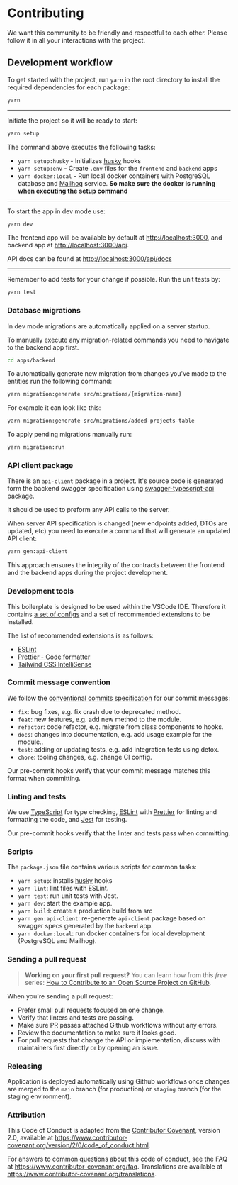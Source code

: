 # Contributing

We want this community to be friendly and respectful to each other. Please follow it in all your interactions with the project.

## Development workflow

To get started with the project, run `yarn` in the root directory to install the required dependencies for each package:

```sh
yarn
```

<hr/>

Initiate the project so it will be ready to start:

```sh
yarn setup
```

The command above executes the following tasks:

- `yarn setup:husky` - Initializes [husky](https://www.npmjs.com/package/husky) hooks
- `yarn setup:env` - Create `.env` files for the `frontend` and `backend` apps
- `yarn docker:local` - Run local docker containers with PostgreSQL database and [Mailhog](https://github.com/mailhog/MailHog) service. **So make sure the docker is running when executing the setup command**

<hr/>

To start the app in dev mode use:

```sh
yarn dev
```

The frontend app will be available by default at [http://localhost:3000](http://localhost:3000), and backend app at [http://localhost:3000/api](http://localhost:3000/api).

API docs can be found at [http://localhost:3000/api/docs](http://localhost:3000/api/docs)

<hr/>

Remember to add tests for your change if possible. Run the unit tests by:

```sh
yarn test
```

### Database migrations

In dev mode migrations are automatically applied on a server startup.

To manually execute any migration-related commands you need to navigate to the backend app first.

```sh
cd apps/backend
```

To automatically generate new migration from changes you've made to the entities run the following command:

```sh
yarn migration:generate src/migrations/{migration-name}
```

For example it can look like this:

```sh
yarn migration:generate src/migrations/added-projects-table
```

To apply pending migrations manually run:

```sh
yarn migration:run
```

### API client package

There is an `api-client` package in a project. It's source code is generated form the backend swagger specification
using [swagger-typescript-api](https://www.npmjs.com/package/swagger-typescript-api) package.

It should be used to preform any API calls to the server.

When server API specification is changed (new endpoints added, DTOs are updated, etc) you need to execute a command that will generate an updated API client:

```sh
yarn gen:api-client
```

This approach ensures the integrity of the contracts between the frontend and the backend apps during the project development.

### Development tools

This boilerplate is designed to be used within the VSCode IDE. Therefore it contains [a set of configs](./.vscode/settings.json) and a set of recommended extensions to be installed.

The list of recommended extensions is as follows:

- [ESLint](https://marketplace.visualstudio.com/items?itemName=dbaeumer.vscode-eslint)
- [Prettier - Code formatter](https://marketplace.visualstudio.com/items?itemName=esbenp.prettier-vscode)
- [Tailwind CSS IntelliSense](https://marketplace.visualstudio.com/items?itemName=bradlc.vscode-tailwindcss)

### Commit message convention

We follow the [conventional commits specification](https://www.conventionalcommits.org/en) for our commit messages:

- `fix`: bug fixes, e.g. fix crash due to deprecated method.
- `feat`: new features, e.g. add new method to the module.
- `refactor`: code refactor, e.g. migrate from class components to hooks.
- `docs`: changes into documentation, e.g. add usage example for the module..
- `test`: adding or updating tests, e.g. add integration tests using detox.
- `chore`: tooling changes, e.g. change CI config.

Our pre-commit hooks verify that your commit message matches this format when committing.

### Linting and tests

We use [TypeScript](https://www.typescriptlang.org/) for type checking, [ESLint](https://eslint.org/) with [Prettier](https://prettier.io/) for linting and formatting the code, and [Jest](https://jestjs.io/) for testing.

Our pre-commit hooks verify that the linter and tests pass when committing.

### Scripts

The `package.json` file contains various scripts for common tasks:

- `yarn setup`: installs [husky](https://www.npmjs.com/package/husky) hooks
- `yarn lint`: lint files with ESLint.
- `yarn test`: run unit tests with Jest.
- `yarn dev`: start the example app.
- `yarn build`: create a production build from src
- `yarn gen:api-client`: re-generate `api-client` package based on swagger specs generated by the `backend` app.
- `yarn docker:local`: run docker containers for local development (PostgreSQL and Mailhog).

### Sending a pull request

> **Working on your first pull request?** You can learn how from this _free_ series: [How to Contribute to an Open Source Project on GitHub](https://egghead.io/series/how-to-contribute-to-an-open-source-project-on-github).

When you're sending a pull request:

- Prefer small pull requests focused on one change.
- Verify that linters and tests are passing.
- Make sure PR passes attached Github workflows without any errors.
- Review the documentation to make sure it looks good.
- For pull requests that change the API or implementation, discuss with maintainers first directly or by opening an issue.

### Releasing

Application is deployed automatically using Github workflows once changes are merged to the `main` branch (for production) or `staging` branch (for the staging environment).

### Attribution

This Code of Conduct is adapted from the [Contributor Covenant](https://www.contributor-covenant.org), version 2.0,
available at https://www.contributor-covenant.org/version/2/0/code_of_conduct.html.

For answers to common questions about this code of conduct, see the FAQ at
https://www.contributor-covenant.org/faq. Translations are available at https://www.contributor-covenant.org/translations.
